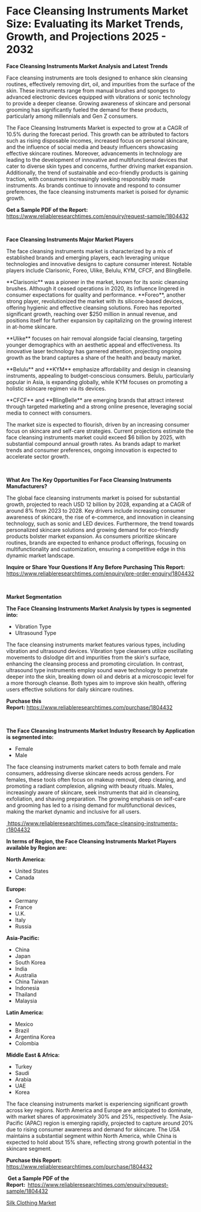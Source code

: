 <p><h1>Face Cleansing Instruments Market Size: Evaluating its Market Trends, Growth, and Projections 2025 - 2032</h1></p><p><strong>Face Cleansing Instruments Market Analysis and Latest Trends</strong></p>
<p><p>Face cleansing instruments are tools designed to enhance skin cleansing routines, effectively removing dirt, oil, and impurities from the surface of the skin. These instruments range from manual brushes and sponges to advanced electronic devices equipped with vibrations or sonic technology to provide a deeper cleanse. Growing awareness of skincare and personal grooming has significantly fueled the demand for these products, particularly among millennials and Gen Z consumers.</p><p>The Face Cleansing Instruments Market is expected to grow at a CAGR of 10.5% during the forecast period. This growth can be attributed to factors such as rising disposable incomes, increased focus on personal skincare, and the influence of social media and beauty influencers showcasing effective skincare routines. Moreover, advancements in technology are leading to the development of innovative and multifunctional devices that cater to diverse skin types and concerns, further driving market expansion. Additionally, the trend of sustainable and eco-friendly products is gaining traction, with consumers increasingly seeking responsibly made instruments. As brands continue to innovate and respond to consumer preferences, the face cleansing instruments market is poised for dynamic growth.</p></p>
<p><strong>Get a Sample PDF of the Report:&nbsp;</strong> <a href="https://www.reliableresearchtimes.com/enquiry/request-sample/1804432?utm_campaign=2040&utm_medium=2&utm_source=Github&utm_content=ia&utm_term=07022025&utm_id=face-cleansing-instruments">https://www.reliableresearchtimes.com/enquiry/request-sample/1804432</a></p>
<p>&nbsp;</p>
<p><strong>Face Cleansing Instruments Major Market Players</strong></p>
<p><p>The face cleansing instruments market is characterized by a mix of established brands and emerging players, each leveraging unique technologies and innovative designs to capture consumer interest. Notable players include Clarisonic, Foreo, Ulike, Belulu, KYM, CFCF, and BlingBelle.</p><p>**Clarisonic** was a pioneer in the market, known for its sonic cleansing brushes. Although it ceased operations in 2020, its influence lingered in consumer expectations for quality and performance. **Foreo**, another strong player, revolutionized the market with its silicone-based devices, offering hygienic and effective cleansing solutions. Foreo has reported significant growth, reaching over $250 million in annual revenue, and positions itself for further expansion by capitalizing on the growing interest in at-home skincare.</p><p>**Ulike** focuses on hair removal alongside facial cleansing, targeting younger demographics with an aesthetic appeal and effectiveness. Its innovative laser technology has garnered attention, projecting ongoing growth as the brand captures a share of the health and beauty market.</p><p>**Belulu** and **KYM** emphasize affordability and design in cleansing instruments, appealing to budget-conscious consumers. Belulu, particularly popular in Asia, is expanding globally, while KYM focuses on promoting a holistic skincare regimen via its devices. </p><p>**CFCF** and **BlingBelle** are emerging brands that attract interest through targeted marketing and a strong online presence, leveraging social media to connect with consumers.</p><p>The market size is expected to flourish, driven by an increasing consumer focus on skincare and self-care strategies. Current projections estimate the face cleansing instruments market could exceed $6 billion by 2025, with substantial compound annual growth rates. As brands adapt to market trends and consumer preferences, ongoing innovation is expected to accelerate sector growth.</p></p>
<p>&nbsp;</p>
<p><strong>What Are The Key Opportunities For Face Cleansing Instruments Manufacturers?</strong></p>
<p><p>The global face cleansing instruments market is poised for substantial growth, projected to reach USD 12 billion by 2028, expanding at a CAGR of around 8% from 2023 to 2028. Key drivers include increasing consumer awareness of skincare, the rise of e-commerce, and innovation in cleansing technology, such as sonic and LED devices. Furthermore, the trend towards personalized skincare solutions and growing demand for eco-friendly products bolster market expansion. As consumers prioritize skincare routines, brands are expected to enhance product offerings, focusing on multifunctionality and customization, ensuring a competitive edge in this dynamic market landscape.</p></p>
<p><strong>Inquire or Share Your Questions If Any Before Purchasing This Report:</strong> <a href="https://www.reliableresearchtimes.com/enquiry/pre-order-enquiry/1804432?utm_campaign=2040&utm_medium=2&utm_source=Github&utm_content=ia&utm_term=07022025&utm_id=face-cleansing-instruments">https://www.reliableresearchtimes.com/enquiry/pre-order-enquiry/1804432</a></p>
<p>&nbsp;</p>
<p><strong>Market Segmentation</strong></p>
<p><strong>The Face Cleansing Instruments Market Analysis by types is segmented into:</strong></p>
<p><ul><li>Vibration Type</li><li>Ultrasound Type</li></ul></p>
<p><p>The face cleansing instruments market features various types, including vibration and ultrasound devices. Vibration type cleansers utilize oscillating movements to dislodge dirt and impurities from the skin's surface, enhancing the cleansing process and promoting circulation. In contrast, ultrasound type instruments employ sound wave technology to penetrate deeper into the skin, breaking down oil and debris at a microscopic level for a more thorough cleanse. Both types aim to improve skin health, offering users effective solutions for daily skincare routines.</p></p>
<p><strong>Purchase this Report:&nbsp;</strong><a href="https://www.reliableresearchtimes.com/purchase/1804432?utm_campaign=2040&utm_medium=2&utm_source=Github&utm_content=ia&utm_term=07022025&utm_id=face-cleansing-instruments">https://www.reliableresearchtimes.com/purchase/1804432</a></p>
<p>&nbsp;</p>
<p><strong>The Face Cleansing Instruments Market Industry Research by Application is segmented into:</strong></p>
<p><ul><li>Female</li><li>Male</li></ul></p>
<p><p>The face cleansing instruments market caters to both female and male consumers, addressing diverse skincare needs across genders. For females, these tools often focus on makeup removal, deep cleaning, and promoting a radiant complexion, aligning with beauty rituals. Males, increasingly aware of skincare, seek instruments that aid in cleansing, exfoliation, and shaving preparation. The growing emphasis on self-care and grooming has led to a rising demand for multifunctional devices, making the market dynamic and inclusive for all users.</p></p>
<p><a href="https://www.reliableresearchtimes.com/face-cleansing-instruments-r1804432?utm_campaign=2040&utm_medium=2&utm_source=Github&utm_content=ia&utm_term=07022025&utm_id=face-cleansing-instruments">&nbsp;https://www.reliableresearchtimes.com/face-cleansing-instruments-r1804432</a></p>
<p><strong>In terms of Region, the Face Cleansing Instruments Market Players available by Region are:</strong></p>
<p>
    <p> <strong> North America: </strong>
        <ul>
            <li>United States</li>
            <li>Canada</li>
        </ul>
        </p> 
    <p> <strong> Europe: </strong>
        <ul>
            <li>Germany</li>
            <li>France</li>
            <li>U.K.</li>
            <li>Italy</li>
            <li>Russia</li>
        </ul>
        </p> 
    <p> <strong> Asia-Pacific: </strong>
        <ul>
            <li>China</li>
            <li>Japan</li>
            <li>South Korea</li>
            <li>India</li>
            <li>Australia</li>
            <li>China Taiwan</li>
            <li>Indonesia</li>
            <li>Thailand</li>
            <li>Malaysia</li>
        </ul>
        </p> 
    <p> <strong> Latin America: </strong>
        <ul>
            <li>Mexico</li>
            <li>Brazil</li>
            <li>Argentina Korea</li>
            <li>Colombia</li>
        </ul>
        </p> 
    <p> <strong> Middle East & Africa: </strong>
        <ul>
            <li>Turkey</li>
            <li>Saudi</li>
            <li>Arabia</li>
            <li>UAE</li>
            <li>Korea</li>
        </ul>
    </p>
    </p>
<p><p>The face cleansing instruments market is experiencing significant growth across key regions. North America and Europe are anticipated to dominate, with market shares of approximately 30% and 25%, respectively. The Asia-Pacific (APAC) region is emerging rapidly, projected to capture around 20% due to rising consumer awareness and demand for skincare. The USA maintains a substantial segment within North America, while China is expected to hold about 15% share, reflecting strong growth potential in the skincare segment.</p></p>
<p><strong>Purchase this Report: </strong><a href="https://www.reliableresearchtimes.com/purchase/1804432?utm_campaign=2040&utm_medium=2&utm_source=Github&utm_content=ia&utm_term=07022025&utm_id=face-cleansing-instruments">https://www.reliableresearchtimes.com/purchase/1804432</a></p>
<p>&nbsp;<strong>Get a Sample PDF of the Report:&nbsp;&nbsp;</strong><a href="https://www.reliableresearchtimes.com/enquiry/request-sample/1804432?utm_campaign=2040&utm_medium=2&utm_source=Github&utm_content=ia&utm_term=07022025&utm_id=face-cleansing-instruments">https://www.reliableresearchtimes.com/enquiry/request-sample/1804432</a></p>
<p><strong></strong></p>
<p><p><a href="https://github.com/MonroeBullock54/Market-Research-Report-List-1/blob/main/silk-clothing-market.md?utm_campaign=2040&utm_medium=2&utm_source=Github&utm_content=ia&utm_term=07022025&utm_id=face-cleansing-instruments">Silk Clothing Market</a></p></p>